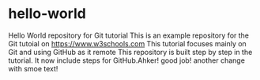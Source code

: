 # hello-world
Hello World repository for Git tutorial
This is an example repository for the Git tutoial on https://www.w3schools.com
This tutorial focuses mainly on Git and using GitHub as it remote
This repository is built step by step in the tutorial.
It now include steps for GitHub.Ahker!
good job!
another change with smoe text!

